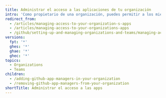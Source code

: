 ```yaml
---
title: Administrar el acceso a las aplicaciones de tu organización
intro: 'Como propietario de una organización, puedes permitir a los miembros individuales de la misma que administren las {% data variables.product.prodname_github_apps %} en tu organización.'
redirect_from:
  - /articles/managing-access-to-your-organization-s-apps
  - /articles/managing-access-to-your-organizations-apps
  - /github/setting-up-and-managing-organizations-and-teams/managing-access-to-your-organizations-apps
versions:
  fpt: '*'
  ghes: '*'
  ghae: '*'
  ghec: '*'
topics:
  - Organizations
  - Teams
children:
  - /adding-github-app-managers-in-your-organization
  - /removing-github-app-managers-from-your-organization
shortTitle: Administrar el acceso a las apps
---
```


